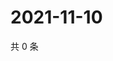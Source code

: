 # 2021-11-10

共 0 条

<!-- BEGIN WEIBO -->
<!-- 最后更新时间 Wed Nov 10 2021 09:53:51 GMT+0800 (China Standard Time) -->

<!-- END WEIBO -->
